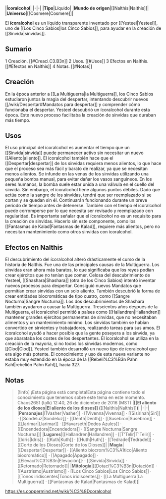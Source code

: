 

|**Ícoralcohol**|
|-|-|
|**Tipo**|Líquido|
|**Mundo de origen**|[[Nalthis\|Nalthis]]|
|**Universo**|[[Cosmere\|Cosmere]]|

El **ícoralcohol** es un líquido transparente inventado por [[Yesteel\|Yesteel]], uno de [[Los Cinco Sabios\|los Cinco Sabios]], para ayudar en la creación de [[Sinvida\|sinvidas]].

## Sumario

1 Creación. [[#Creaci.C3.B3n]] 
2 Usos. [[#Usos]] 
3 Efectos en Nalthis. [[#Efectos en Nalthis]] 
4 Notas. [[#Notas]] 


## Creación
En la época anterior a [[La Multiguerra\|la Multiguerra]], los Cinco Sabios estudiaron juntos la magia del despertar, intentando descubrir nuevos [[/wiki/Despertar#Mandatos para despertar]] y comprender cómo funcionaba el despertar. Yesteel descubrió un ícoralcohol durante esta época. Este nuevo proceso facilitaba la creación de sinvidas que duraban más tiempo.

## Usos
El uso principal del ícoralcohol es aumentar el tiempo que un [[Sinvida\|sinvida]] puede permanecer activo sin necesitar un nuevo [[Aliento\|aliento]]. El ícoralcohol también hace que el [[Despertar\|despertar]] de los sinvidas requiera menos alientos, lo que hace que el proceso sea más fácil y barato de realizar, ya que se necesitan menos alientos. Se infunde en las venas de los sinvidas utilizando una pequeña bomba manual, para evitar dañar los vasos sanguíneos.
En los seres humanos, la bomba suele estar unida a una válvula en el cuello del sinvida.
Sin embargo, el ícoralcohol tiene algunos puntos débiles. Dado que actúa como la sangre de los sinvidas, tendrá que ser reemplazado si se cortan y se quedan sin él. Continuarán funcionando durante un breve periodo de tiempo antes de detenerse. También con el tiempo el ícoralcohol puede corromperse por lo que necesita ser revisado y reemplazado con regularidad. Es importante señalar que el ícoralcohol no es un requisito para la creación de sinvidas. Hacerlo sin este componente, como los [[Fantasmas de Kalad\|Fantasmas de Kalad]], requiere más alientos, pero no necesitan mantenimiento como otros sinvidas con ícoralcohol.

## Efectos en Nalthis
El descubrimiento del ícoralcohol alteró drásticamente el curso de la historia de Nalthis. Fue una de las principales causas de la Multiguerra. Los sinvidas eran ahora más baratos, lo que significaba que los reyes podían crear ejércitos que no tenían que comer. Celosa del descubrimiento de Yesteel, [[Shashara\|Shashara]] (otra de los Cinco Sabios) intentó inventar nuevos procesos para despertar. Consiguió nuevos Mandatos que permitían crear sinvidas con un solo aliento. También descubrió la forma de crear entidades biocromáticas de tipo cuatro, como [[Sangre Nocturna\|Sangre Nocturna]]. Los dos descubrimientos de Shashara también ayudaron a causar la Multiguerra.
Trescientos años después de la Multiguerra, el ícoralcohol permitió a países como [[Hallandren\|Hallandren]] mantener grandes ejércitos permanentes de sinvidas, que no necesitaban alimentos y un mantenimiento mínimo. Los sinvidas también se habían convertido en sirvientes y trabajadores, realizando tareas para sus amos. El ícoralcohol ayudó a hacer posible que la gente poseyera a los sinvida, ya que abarataba los costes de los despertantes. El ícoralcohol se utiliza en la creación de la mayoría, si no todos los sinvidas modernos, como [[Clod\|Clod]]. Yesteel también desarrolló un nuevo tipo de ícoralcohol que era algo más potente. El conocimiento y uso de esta nueva variante no estaba muy extendido en la época de la [[Rebeli%C3%B3n Pahn Kahl\|rebelión Pahn Kahl]], hacia 327.

## Notas

> [!info] ¡Esta página está completa!Esta página contiene todo el conocimiento que tenemos sobre este tema en este momento.
Chaos2651 (talk) 12:40, 26 de diciembre de 2016 (MST)
|**[[El aliento de los dioses\|El aliento de los dioses]] (**[[Nalthis\|Nalthis]]**)**|
|-|-|
|**Personajes**|[[Vasher\|Vasher]] · [[Vivenna\|Vivenna]] · [[Sisirinah\|Siri]] · [[Sondeluz\|Sondeluz]] · [[Denth\|Denth]] · [[Susebron\|Susebron]] · [[Llarimar\|Llarimar]] · [[Havarseth\|Dedos Azules]] · [[Encendedora\|Encendedora]] · [[Sangre Nocturna\|Sangre Nocturna]]|
|**Lugares**|[[Hallandren\|Hallandren]] · [[T'Telir\|T'Telir]] · [[Idris\|Idris]] · [[Kuth\|Kuth]] · [[Huth\|Huth]] · [[Tedradel\|Tedradel]] · [[Corte de los Dioses\|Corte de los Dioses]]|
|**Magia**|[[Despertar\|Despertar]] · [[Aliento biocrom%C3%A1tico\|Aliento biocromático]] · [[Apagado\|Apagado]] · [[Elevaci%C3%B3n\|Elevación]]·  · [[Sinvida\|Sinvida]] · [[Retornado\|Retornado]]|
|**Mitología**|[[Dotaci%C3%B3n\|Dotación]] · [[Austrismo\|Austrismo]] · [[Los Cinco Sabios\|Los Cinco Sabios]] · [[Tonos iridiscentes\|Tonos iridiscentes]] · [[La Multiguerra\|La Multiguerra]] · [[Fantasmas de Kalad\|Fantasmas de Kalad]]|



https://es.coppermind.net/wiki/%C3%8Dcoralcohol